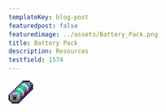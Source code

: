 ```yaml
---
templateKey: blog-post
featuredpost: false
featuredimage: ../assets/Battery_Pack.png
title: Battery Pack
description: Resources
testfield: 1574
---
```

![Battery Pack](../assets/Battery_Pack.png)